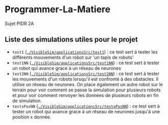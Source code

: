 # Programmer-La-Matiere
Sujet PIDR 2A

## Liste des simulations utiles pour le projet

- `test1` ([`./VisibleSim/applicationsSrc/test1`](./VisibleSim/applicationsSrc/test1/README.md)) : ce test sert à tester les différents mouvements d'un robot sur 'un tapis de robots'
- `test1NN` ([`./VisibleSim/applicationsSrc/test1NN`](./VisibleSim/applicationsSrc/test1NN/README.md)) : ce test sert à tester un robot qui avance grace à un réseau de neurones
- `test2NN` ([`./VisibleSim/applicationsSrc/test2NN`](./VisibleSim/applicationsSrc/test2NN/README.md)) : ce test sert à tester les mouvements d'un robots lorsqu'il est confronté à des obstacles. Il utilise un réseau de neurones. On place également un autre robot sur le terrain pour voir comment se passe la simulation pour plusieurs robots et pour voir comment renvoyer les données de plusieurs robots en fin de simulation.
- `testxPosNN` ([`./VisibleSim/applicationsSrc/testxPosNN`](./VisibleSim/applicationsSrc/testxPosNN/README.md)) : ce test sert à tester un robot qui avance grace à un réseau de neurones jusqu'à une position x donnée.
